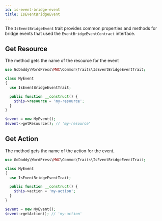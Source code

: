 ```yaml
---
id: is-event-bridge-event
title: IsEventBridgeEvent
---
```


The `IsEventBridgeEvent` trait provides common properties and methods for bridge events that used the `EventBridgeEventContract` interface. 

## Get Resource

The method gets the name of the resource for the event

```php
use GoDaddy\WordPress\MWC\Common\Traits\IsEventBridgeEventTrait;

class MyEvent
{
  use IsEventBridgeEventTrait;

  public function __construct() {
    $this->resource = 'my-resource';
  }
}

$event = new MyEvent();
$event->getResource(); // 'my-resource'
```

## Get Action

The method gets the name of the action for the event.

```php
use GoDaddy\WordPress\MWC\Common\Traits\IsEventBridgeEventTrait;

class MyEvent
{
  use IsEventBridgeEventTrait;

  public function __construct() {
    $this->action = 'my-action';
  }
}

$event = new MyEvent();
$event->getAction(); // 'my-action'
```